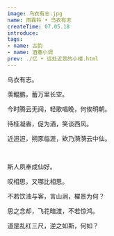 ```yaml
---
image: 乌衣有志.jpg
name: 雨霖铃 • 乌衣有志
createTime: 07.05.18
introduce: 
tags: 
- name: 古韵
- name: 酒巷小调
prev: ./忆 • 远处近景的小楼.html
---
```


乌衣有志。

羡鲲鹏，蓄万里长空。

今时腾云无阋，轻歌唱晚，何俟明朝。

待桂凝香，促为酒，笑谈西风。

近迢迢，朔豕临涯，欸乃漪漪云中仙。

<br />

斯人夙奉成仙好。

叹相思，又哪比相思。

不若饮浊与客，言山涧，櫂景为何？

思之念却，飞花暗渡，不若惊鸿。

道是乱红三尺，逆之如斯，何如？